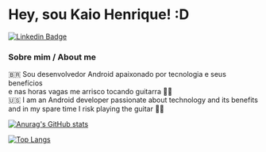 # Hey, sou Kaio Henrique! :D
[![Linkedin Badge](https://img.shields.io/badge/-LinkedIn-blue?style=flat-square&logo=Linkedin&logoColor=white&link=https://www.linkedin.com/in/fagnerpsantos/)](https://www.linkedin.com/in/kaioshenrique/)

### Sobre mim / About me
🇧🇷 Sou desenvolvedor Android apaixonado por tecnologia e seus benefícios <br> e nas horas vagas me arrisco tocando guitarra 🎸🎵 <br>
🇺🇸 I am an Android developer passionate about technology and its benefits <br> and in my spare time I risk playing the guitar 🎸🎵


[![Anurag's GitHub stats](https://github-readme-stats.vercel.app/api?username=kaioshenrique&show_icons=true&include_all_commits=true&count_private=tru&theme=buefy)](https://github.com/anuraghazra/github-readme-stats)

[![Top Langs](https://github-readme-stats.vercel.app/api/top-langs/?username=kaioshenrique&layout=compact&theme=buefy)](https://github.com/anuraghazra/github-readme-stats)
